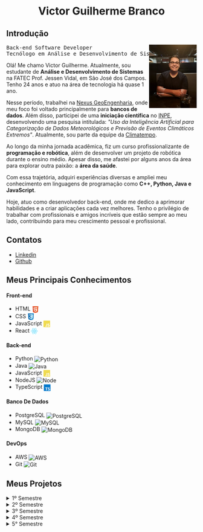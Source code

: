 <div align="center">
  <h1>Victor Guilherme Branco</h1>
</div>

## Introdução

<img align="right" src='/assets/Foto Pessoal.jpg' width="25%" />
<p align="left" width="65%">
<pre>
Back-end Software Developer  
Tecnólogo em Análise e Desenvolvimento de Sistemas
</pre>
</p>

Olá! Me chamo Victor Guilherme. Atualmente, sou estudante de **Análise e Desenvolvimento de Sistemas** na FATEC Prof. Jessen Vidal, em São José dos Campos. Tenho 24 anos e atuo na área de tecnologia há quase 1 ano.

Nesse período, trabalhei na [Nexus GeoEngenharia](https://www.nexusbr.com/pt_br/), onde meu foco foi voltado principalmente para **bancos de dados**. Além disso, participei de uma **iniciação científica** no [INPE](https://www.gov.br/inpe/pt-br), desenvolvendo uma pesquisa intitulada: *"Uso da Inteligência Artificial para Categorização de Dados Meteorológicos e Previsão de Eventos Climáticos Extremos"*. Atualmente, sou parte da equipe da [Climatempo](https://www.climatempo.com.br/).

Ao longo da minha jornada acadêmica, fiz um curso profissionalizante de **programação e robótica**, além de desenvolver um projeto de robótica durante o ensino médio. Apesar disso, me afastei por alguns anos da área para explorar outra paixão: a **área da saúde**.

Com essa trajetória, adquiri experiências diversas e ampliei meu conhecimento em linguagens de programação como **C++, Python, Java e JavaScript**.  

Hoje, atuo como desenvolvedor back-end, onde me dedico a aprimorar habilidades e a criar aplicações cada vez melhores. Tenho o privilégio de trabalhar com profissionais e amigos incríveis que estão sempre ao meu lado, contribuindo para meu crescimento pessoal e profissional.


## Contatos
- [Linkedin](https://www.linkedin.com/in/victor-guilherme-branco-portela-323386190/)
- [Github](https://github.com/VictorGuui)

## Meus Principais Conhecimentos
#### Front-end
- HTML <img align="center" alt="HTML" height="18" width="18" src="https://raw.githubusercontent.com/devicons/devicon/master/icons/html5/html5-original.svg">
- CSS <img align="center" alt="CSS" height="18" width="18" src="https://raw.githubusercontent.com/devicons/devicon/master/icons/css3/css3-original.svg">
- JavaScript <img align="center" alt="JS" height="18" width="18" src="https://raw.githubusercontent.com/devicons/devicon/master/icons/javascript/javascript-plain.svg">
- React <img align="center" alt="React" height="18" width="18" src="https://raw.githubusercontent.com/devicons/devicon/master/icons/react/react-original.svg">

#### Back-end
- Python <img align="center" alt="Python" height="18" width="18" src="https://cdn.jsdelivr.net/gh/devicons/devicon@latest/icons/python/python-original.svg" />
- Java <img align="center" alt="Java" height="18" width="18" src="https://cdn.jsdelivr.net/gh/devicons/devicon@latest/icons/java/java-original.svg" />
- JavaScript <img align="center" alt="JS" height="18" width="18" src="https://raw.githubusercontent.com/devicons/devicon/master/icons/javascript/javascript-plain.svg">
- NodeJS <img align="center" alt="Node" height="18" width="18" src="https://cdn.jsdelivr.net/gh/devicons/devicon@latest/icons/nodejs/nodejs-plain-wordmark.svg" />
- TypeScript <img align="center" alt="Ts" height="18" width="18" src="https://raw.githubusercontent.com/devicons/devicon/master/icons/typescript/typescript-plain.svg">
  
#### Banco De Dados
- PostgreSQL <img align="center" alt="PostgreSQL" height="18" width="18" src="https://cdn.jsdelivr.net/gh/devicons/devicon@latest/icons/postgresql/postgresql-original.svg" />
- MySQL <img align="center" alt="MySQL" height="18" width="18" src="https://cdn.jsdelivr.net/gh/devicons/devicon@latest/icons/mysql/mysql-original.svg" />
- MongoDB <img align="center" alt="MongoDB" height="18" width="18" src="https://cdn.jsdelivr.net/gh/devicons/devicon@latest/icons/mongodb/mongodb-original.svg" />

#### DevOps
- AWS <img align="center" alt="AWS" height="18" width="18" src="https://cdn.jsdelivr.net/gh/devicons/devicon@latest/icons/amazonwebservices/amazonwebservices-plain-wordmark.svg" />
- Git <img align="center" alt="Git" height="18" width="18" src="https://cdn.jsdelivr.net/gh/devicons/devicon@latest/icons/git/git-original.svg" />

## Meus Projetos
<details>
<summary>1º Semestre</summary>
</br>

**Data:** *2° Semestre de  2022*</br></br>
**Empresa:** *FATEC São José dos Campos - SP*</br>
- **Área de Atuação:** Educação superior tecnológica.</br></br>

**Professores responsáveis:** *Jean Carlos e Egydio* </br></br>
**Desafio:** Um ambiente academico onde contem inumeros laboratórios precisa de uma forma de saber quais computadores estão com a execução debilitada, saber quais os problemas, e o tecnico precisa informar quais computadores estão em manutenção, quais ja estão restaurados, tudo isso de uma forma visual e fluida Desafio: Realizar a identificação de falhas nos equipamentos dos laboratórios de informática da FATEC-SJC, visando a abertura de solicitações internas para que as devidas correções sejam aplicadas de forma ágil e eficaz.</br>

**Solução:** Para resolver o problema sugerido, criamos uma solução que facilita a abertura de chamados para o tecnico, e tambem possibilita a vizualização rapida do tecnico para saber quais maquinas estão em cada sala, e tambem seu estado, podendo ser personalizado.</br></br>

**GitHub:** [mirageGroup](https://github.com/MirageGroup/API_MirageGroup)</br></br>

<div align="center">

<img src="./assets/mvp-sprint4.gif" alt="aplicação rodando" width="600" height="450">
</div>

### Tecnologias Utilizadas

- **HTML5 & CSS**: Utilizados para criar uma interface web intuitiva e responsiva, que facilita a navegação e uso da aplicação pelos técnicos.
- **JavaScript**: Responsável por tornar a aplicação interativa, oferecendo funcionalidades dinâmicas como o drag and drop para reorganizar os computadores.
- **Flask**: Utilizado no backend para gerenciamento das requisições, integração com o banco de dados e execução das funcionalidades principais da aplicação.
- **MySQL**: Banco de dados utilizado para armazenar todas as informações sobre os chamados técnicos, o estado das máquinas e o histórico de manutenção.
- **AWS**: Plataforma na nuvem que hospeda a aplicação, garantindo sua escalabilidade e segurança.

---

### Contribuições Pessoais

Minhas principais contribuições no projeto foram:

- Implementação das **Especificações dos laboratórios**, criando uma integração que demonstrava ao usuário qual a configuração o laboratório possuia e na tela do admin a possibilidade de alterar os componentes caso necessário assim realizando o controle junto ao **MySQL**.
- Desenvolvimento da funcionalidade de **Admin**, que permitia criar e gerenciar a hierarquia entre usuarios. Trabalhei diretamente na interação entre o frontend e o backend, garantindo que os chamados fossem armazenados corretamente no **MySQL** e acesso correto a cada usuário.

---

### Hard Skills

- **HTML5**: Desenvolvimento de interfaces web de forma estruturada. Proeficiência: (7/10).
- **CSS**: Estilização básica de elementos com foco em responsividade e usabilidade. Proeficiência: (6/10).
- **Python**: Criação de interatividade entre o Back-end e o banco de dados. Proeficiência: (09/10).
- **Flask**: Implementação de rotas e APIs para comunicação entre o frontend e o backend. Proeficiência: (9/10).
- **MySQL**: Gerenciamento de banco de dados relacional com consultas e manipulação de dados. Proeficiência: (10/10).
- **AWS**: Implementação de soluções escaláveis na nuvem. Proeficiência: (08/10).

---

### Soft Skills

- **Comunicação**: Durante o projeto, conduzi diversas reuniões com a equipe para alinhar as expectativas e garantir que os objetivos fossem cumpridos.
- **Trabalho em equipe**: Atuei colaborativamente com outros desenvolvedores e técnicos, garantindo que todos os componentes do projeto fossem integrados de forma eficiente.
- **Gestão de tempo**: Apliquei técnicas de priorização para garantir que as funcionalidades críticas fossem entregues dentro dos prazos estabelecidos pelo cronograma Scrum.

</details>

<details>
<summary>2º Semestre</summary>
</br>

**Data:** *Fevereiro/2023*</br></br>
**Empresa:** *FATEC São José dos Campos - SP*</br>
- **Área de Atuação:** Educação superior tecnológica.</br></br>

**Professores responsáveis:** *Juliano Bertoti e Cláudio* </br></br>
**Desafio:**  O professor enfrentava um problema no gerenciamento de turmas e alunos nas atividades escolares. O portal disponibilizado era limitado e instável, tornando desafiador para o professor acompanhar o desempenho dos alunos de forma eficiente, afetando a organização e o acompanhamento do ensino. O desafio proposto envolvia a necessidade de disponibilizar ao professor um aplicativo desktop em Java, que permitisse o gerenciamento eficiente das turmas e alunos de uma escola.</br>

**Solução:**   Como solução para o problema, foi acordado com o cliente que minha equipe desenvolveria o WeClass, um aplicativo de uso exclusivo do docente, no qual ele poderia criar tarefas, controlar as entregas e monitorar o desempenho da turma e dos alunos.</br></br>

**GitHub:** [mirageGroup](https://github.com/MirageGroup/API_MirageGroup_2sem)</br></br>
  
![SegundaAPI](https://github.com/MirageGroup/API_MirageGroup_2sem/assets/56747051/0679c30b-f9d5-464e-81de-0c84bfbf7ad9)

### Tecnologias Utilizadas

- ** Java**: Linguagem de programação base do projeto, utilizada para desenvolver toda a lógica de funcionamento do sistema.
- **Java Swing**: Responsável por criar as interfaces gráficas e torná-la viável para uso interativo.
- **MySQL**: Banco de dados utilizado para armazenar todas as informações sobre os alunos e burocracias escolares.

---

### Contribuições Pessoais

Minhas principais contribuições no projeto foram:

- Foi a API que mais contribuí para concretização do desafio proposto pelo cliente, fui responsável por boa parte das tasks onde era necessário fazer as abas de Alunos, Atividades e cadastro de notas, realizei tanto o back-end quanto front-end
- Tive o papel de coordenar as pessoas como Scrum Master e realizei boa parte do desenvolvimento das funcionalidades
---

### Hard Skills

- **Java**: Desenvolvimento da lógica orientada a objetos. Proeficiência: (10/10).
- **Java Swing**: Estilização e criação de componentes para interface. Proeficiência: (9/10).
- **MySql**: Criação de um banco de dados relacional. Proeficiência: (10/10).

---

### Soft Skills

- **Comunicação**: Durante o projeto, conduzi todas as reuniões com a equipe para alinhar as expectativas e garantir que os objetivos fossem cumpridos.
- **Resiliência**: Enfrentei desafios para me adaptar ao ritmo de trabalho do grupo e superar dificuldades técnicas, mantendo a motivação e o foco.
- **Trabalho em equipe**: Atuei com outros desenvolvedores e técnicos, garantindo que todos os componentes do projeto fossem integrados de forma eficiente.
- **Gestão de tempo**: Apliquei técnicas de priorização para garantir que as funcionalidades críticas fossem entregues dentro dos prazos estabelecidos pelo cronograma Scrum.
- **Proatividade**: Tomei frente ao desenvolvimento e busquei me especializar naquilo para ajudar meu time.

</details>

<details>
<summary>3º Semestre</summary>
</br>

**Data:** *Agosto/2023*</br></br>
**Empresa:** *Ionic-Health*</br>
- **Área de Atuação:** Tecnologia para saúde, viabiliza a assistência médica por meio de tecnologias de automação e integração, fornecendo soluções de tecnologias remotas e de relatórios para a área da saúde.

**Professores responsáveis:** *Fernando Massanori e Cláudio*</br></br>
**Desafio:** A Ionic Health apresentava dificuldades para rastrear e gerenciar suas atividades de forma eficiente, portanto, precisava de uma plataforma que organizasse e documentasse os processos regulatórios da empresa. O desafio proposto envolvia a necessidade de disponibilizar uma plataforma web unificada que permitisse à empresa gerenciar, monitorar e documentar cada etapa de seus processos regulatórios.</br>

**Solução:** Como solução, a equipe desenvolveu uma interface de usuário intuitiva e amigável, oferecendo fácil navegação pela plataforma e permitindo aos usuários gerenciar todos os seus processos regulatórios, monitorá-los em tempo real, documentar todas as etapas desses processos, acompanhar os prazos e gerar relatórios detalhados.</br></br>

**GitHub:** [mirageGroup](https://github.com/MirageGroup/API_MirageGroup_3sem)</br></br>
  
[<img src="https://img.youtube.com/vi/lc2X6gtJVtY/maxresdefault.jpg" width="600" height="400" />](https://youtu.be/lc2X6gtJVtY)

### Tecnologias Utilizadas

- **Typescript**: Linguagem utilizada para desenvolver a aplicação.
- **NodeJs**: Responsável por criar o servidor e como ambiente de execução.
- **MySQL**: Banco de dados utilizado para armazenar todas as informações sobre as evidências, usuários e processos.
- **React**: Biblioteca de javascript para estilizar e componentizar a interface.
---

### Contribuições Pessoais

Minhas principais contribuições no projeto foram:

- Nessa API eu não consegui colaborar da forma como eu deveria pois foi um momento eu que eu estava realizando dois estagios ao mesmo tempo portanto não pude contribuir muito com funcionalidades.
- Colaborei com o desenvolvimento do projeto mais como um overview e auxiliando os demais quando necessário.
- Rota de inserção de usuários.
- Ajudei na organização do time e na aplicação do Scrum 

---

### Hard Skills

- **NodeJs**: Framework para backend. Proeficiência: (07/10).
- **Typescript**: Linguagem de desenvolvimento. Proeficiência: (08/10).
- **MySql**: Criação de um banco de dados relacional. Proeficiência: (08/10).
- **React**: Biblioteca de javascript. Proeficiência: (6/10).

---

### Soft Skills

- **Comunicação**: Durante o projeto, conduzi reuniões com a equipe, opinando sempre sobre o desenvolvimento do projeto com minhas experiencias adquiridas nos estágios que eu realizava na mesma época.
- **Gestão de tempo**: Apliquei técnicas de priorização de tempo para tentar conciliar minha rotina e auxiliei os demais em suas tarefas.
- **Resolução de problemas**: Com minha base de conhecimento não enfrentei dificuldade nas realizações das tarefas e a documentação foi muito útil

</details>

<details>
<summary>4º Semestre</summary>
</br>

**Data:** *Feveiro/2024*</br></br>
**Empresa:** *SIATT*</br>
- **Área de Atuação:** Integração de sistemas de alto teor tecnológico, fornecendo soluções para demandas dos setores de defesa e aeroespacial.

**Professores responsáveis:** *Fabiano Sabha e Juliana*</br></br>
**Desafio:** A empresa precisava lidar com equipes cada vez maiores no contexto pós-pandemia e apresentava dificuldades para coordenar o agendamento de reuniões. A falta de uma plataforma unificada para o gerenciamento das reuniões resultava em desorganização e tempo excessivo gasto em processos manuais. O desafio proposto foi desenvolver um portal que solucionasse os problemas de coordenação e agendamento de reuniões levando em consideração diferentes times, formatos (presencial, online, hibrido) e disponibilidades.</br>

**Solução:** A proposta de solução foi o desenvolvimento de um portal web intuitivo e funcional, capaz de agendar reuniões de diferentes categorias e em diferentes níveis de permissão, automatizando o processo e reduzindo o tempo gasto na atividade. Além disso, o portal oferece um formulário pré-preenchido para as atas, permitindo que os participantes registrem facilmente os pontos discutidos e as decisões tomadas durante o encontro.</br></br>

**GitHub:** [mirageGroup](https://github.com/MirageGroup/API_MirageGroup_4sem)</br></br>
  
### Tecnologias Utilizadas

- **Typescript**: Linguagem utilizada para desenvolver a aplicação.
- **NodeJs**: Responsável por criar o servidor e como ambiente de execução.
- **MySQL**: Banco de dados utilizado para armazenar todas as informações sobre os usuários e histórico de reuniões.
- **React**: Biblioteca de javascript para estilizar e componentizar a interface.
---

### Contribuições Pessoais

Minhas principais contribuições no projeto foram:

- Realizar algumas validações para o usuários, reuniões e salas de reuniões como na exclusão de dados e instâncias realizadas pelo usuário.
- Criação da funcionalidade de login tanto no backend quanto no frontend
- Ajudei na organização do time e na aplicação do Scrum 

---

### Hard Skills

- **NodeJs**: Framework para backend. Proeficiência: (9/10).
- **Typescript**: Linguagem de desenvolvimento. Proeficiência: (9/10).
- **MySql**: Criação de um banco de dados relacional. Proeficiência: (10/10).
- **React**: Biblioteca de javascript. Proeficiência: (6/10).

---

### Soft Skills

- **Comunicação**: Durante o projeto o auxiliei diversas vezes no time o papel de Scrum master e auxiliando o time para a entrega e conduzindo reuniões.
- **Colaboração e integração**: Ao nos juntarmos ao novo time, precisei me adaptar ao ritmo e aos processos deles para garantir que a união fosse produtiva.
- **Gestão de tempo**: Colaborei na delegação das tasks para otimizar o desenvolvimento e equilibrio entre o estágio na Climatempo e a faculdade.
- **Resolução de problemas** – Tive um papel especifico para tomadas de decisões na equipe, execução e solução de alguns desafios.
- **Adaptabilidade**: Durante o projeto, tive que aprender a lidar com resiliência pois eu precisava lidar com coisas novas para mim tanto do lado da faculdade quanto do serviço e a Gestão do Estresse pois foi necessario algumas mudanças bruscas no desenvolviemento.

</details>

<details>
  <summary>5° Semestre</summary>
  </br>

  **Data:** *Agosto/2024*</br></br>
  **Empresa Parceira:** Kersys. <br>
   - **Área de Atuação:** Desenvolvimento de softwares de gestão para as áreas florestais e do agronegócio.</br></br>
  
  **Professores Reponsáveis:** *Jean Costa e Gerson da Penha* <br><br>
  **Desafio:** O problema apresentado pelo cliente envolvia a dificuldade dos produtores rurais para monitorar as condições climáticas de suas áreas de cultivo e acompanhar as mudanças climáticas que afetavam diretamente a produtividade agrícola. O desafio consistia em desenvolver uma solução para monitoramento climático em áreas de cultivo, onde o cliente precisava visualizar informações sobre a variação de clima em tempo real, com notificações para condições extremas que poderiam afetar a lavoura.

**Solução:** A proposta de solução foi o desenvolvimento de um aplicativo mobile que permite aos usuários cadastrar seus pontos e acompanhar via gráficos a variação da pluviometria e da temperatura, emitindo notificações e alertas em caso de situações críticas.

  
  **GitHub:** [GitHub do Projeto](https://github.com/MirageGroup/API_MirageGroup_5_Semestre) 

  ### Projeto do quinto semestre: ClimaMonitor <br>
  Para ver o video da aplicação baixe [aqui](https://github.com/VictorGuui/TG1-VictorBranco/raw/refs/heads/main/assets/api5_2.mp4)
  
### Tecnologias utilizadas:

  * Typescript: Desenvolvimento tanto do frontend quanto do backend.
  * React Native: Desenvolvimento do aplicativo mobile
  * NodeJS: Backend responsável pela lógica de negócio e integração com outros serviços.
  * Firebase: Armazenamento dos dados dos locais e cultivos.
  * Leaflet: Exibição de mapa interativo para seleção e visualização de locais.
  * MySQL: Armazenamento dos dados dos usuários.
  
### Contribuições Pessoais:

  Fui responsável pelo desenvolvimento completo do back-end, incluindo a implementação de um CRUD para gerenciamento de usuários e plantações. Aprimorei minhas habilidades ao integrar o Firebase, garantindo uma conexão eficiente mesmo em condições de baixo acesso à rede. Além disso, apliquei a arquitetura hexagonal para organizar as pastas, promovendo um design mais escalável e modular.
  
### Hard Skills:
  
**React Native:** Experiência inicial com desenvolvimento mobile e criação de alguns componentes básicos. Proeficiência: (06/10).
**Typescript:** Organização de código no frontend e backend. Proeficiência: (09/10).
**NodeJS:** Lógica backend e manipulação de rotas para a comunicação com o frontend. Proeficiência: (09/10).
**MySQL:** Manipulação de dados de usuários por meio de operações CRUD. Proeficiência: (10/10).
**Firebase:** Manipulação de dados das plantações por meio de operações CRUD e acesso a um banco de dados NOSQL. Proeficiência: (08/10).
  
  
### Soft Skills:

  * Aprendizado rápido: Precisei me adaptar para aplicar os conceitos novos de React Native de forma rápida para desenvolver alguns componentes do aplicativo.
  * Gestão de tempo: Como estava lidando com algumas tecnologias novas e lidando com a pressão do serviço precisei me adaptar muito bem para conciliar tudo e precisei organizar meu tempo de forma eficiente para cumprir os prazos.
  * Resiliência: Enfrentei algumas dificuldades técnicas relacionadas a conexão do banco de dados Firebase e precisei persistir na busca por soluções.
  * Proatividade: Tomei a iniciativa de sugerir melhorias nos critérios para aplicação no geral, assim como tomei a frente e resolvi os maiores impedimentos que teriamos que seria a conexão a um novo banco de dados onde não teriamos o conhecimento na faculdade.
  
  
</details>
